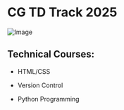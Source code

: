 # CG TD Track 2025
![Image](https://github.com/user-attachments/assets/1934a187-cabe-4361-bd9e-3337eee534d2)

## Technical Courses:
- HTML/CSS
* Version Control 
+ Python Programming


